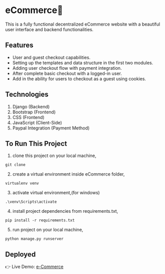 # eCommerce🛒

This is a fully functional decentralized eCommerce website with a beautiful user interface and backend functionalities.

## Features

- User and guest checkout capabilities.
- Setting up the templates and data structure in the first two modules.
- Adding user checkout flow with payment integration.
- After complete basic checkout with a logged-in user.
- Add in the ability for users to checkout as a guest using cookies.

## Technologies

1. Django (Backend)
2. Bootstrap (Frontend)
3. CSS (Frontend)
4. JavaScript (Client-Side)
5. Paypal Integration (Payment Method)

## To Run This Project

1. clone this project on your local machine,

```
git clone
```

2. create a virtual environment inside eCommerce folder,

```
virtualenv venv
```

3. activate virtual environment,(for windows)

```
.\venv\Scripts\activate
```

4. install project dependencies from requirements.txt,

```
pip install -r requirements.txt
```

5. run project on your local machine,

```
python manage.py runserver
```

## Deployed

👉 Live Demo: [e-Commerce](#)
